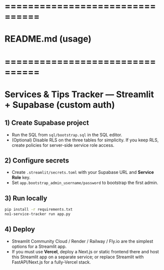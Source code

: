 # ================================
# README.md (usage)
# ================================
# Services & Tips Tracker — Streamlit + Supabase (custom auth)

## 1) Create Supabase project
- Run the SQL from `sql/bootstrap.sql` in the SQL editor.
- (Optional) Disable RLS on the three tables for simplicity. If you keep RLS, create policies for server-side service role access.

## 2) Configure secrets
- Create `.streamlit/secrets.toml` with your Supabase URL and **Service Role** key.
- Set `app.bootstrap_admin_username/password` to bootstrap the first admin.

## 3) Run locally
```bash
pip install -r requirements.txt
no1-service-tracker run app.py
```

## 4) Deploy
- Streamlit Community Cloud / Render / Railway / Fly.io are the simplest options for a Streamlit app.
- If you must use **Vercel**, deploy a Next.js or static frontend there and host this Streamlit app on a separate service; or replace Streamlit with FastAPI/Next.js for a fully-Vercel stack.

